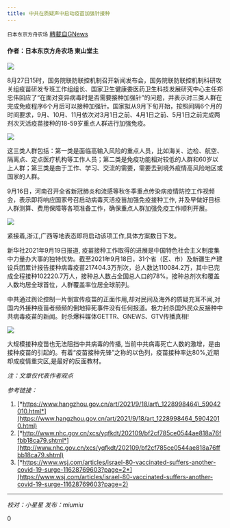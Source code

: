 ```yaml
---
title: 中共在质疑声中启动疫苗加强针接种
---
```

`日本东京方舟农场` [轉載自GNews](https://gnews.org/zh-hans/1542634/)

#### 作者：日本东京方舟农场 東山堂主

![](https://assets.gnews.org/wp-content/uploads/2021/09/499E71FA-6EAE-4DD5-9966-87CFABA4677E.jpeg)

8月27日15时，国务院联防联控机制召开新闻发布会，国务院联防联控机制科研攻关组疫苗研发专班工作组组长、国家卫生健康委医药卫生科技发展研究中心主任郑忠伟回应了“在面对变异病毒时是否需要接种加强针”的问题，并表示对三类人群在完成免疫程序6个月后可以接种加强针。国家拟从9月下旬开始，按照间隔6个月的时间要求，9月、10月、11月依次对3月1日之前、4月1日之前、5月1日之前完成两剂次灭活疫苗接种的18-59岁重点人群进行加强免疫。

![](https://assets.gnews.org/wp-content/uploads/2021/09/22684491-F792-4DFF-84AE-3981FFFE535A.jpeg)

这三类人群包括：第一类是面临高输入风险的重点人员，比如海关、边检、航空、隔离点、定点医疗机构等工作人员；第二类是免疫功能相对较低的人群和60岁以上人群；第三类是由于工作、学习、交流的需要，需要去到境外疫情高风险地区或国家的人群。

9月16日，河南召开全省新冠肺炎和流感等秋冬季重点传染病疫情防控工作视频会，表示即将响应国家号召启动病毒灭活疫苗加强免疫接种工作, 并及早做好目标人群测算、费用保障等各项准备工作，确保重点人群加强免疫工作顺利开展。

![](https://assets.gnews.org/wp-content/uploads/2021/09/BF9A9CF7-F596-43DE-9E76-62DA574E2CDD.jpeg)

紧接着,浙江,广西等地表态即将启动该项工作,具体方案数日下发。

新华社2021年9月19日报道, 疫苗接种工作取得的进展是中国特色社会主义制度集中力量办大事的独特优势。截至2021年9月18日，31个省（区、市）及新疆生产建设兵团累计报告接种病毒疫苗217404.3万剂次，总人数达110084.2万，其中已完成全程接种102220.7万人，接种总人数占全国总人口的78%。接种总剂次和覆盖人数均居全球首位，人群覆盖率位居全球前列。

中共通过舆论控制一片倒宣传疫苗的正面作用,却对民间及海外的质疑充耳不闻,对国内外接种疫苗者频频的倒地猝死事件没有任何报道。极力封杀国外民众反接种中共病毒疫苗的新闻。封杀爆料媒体GETTR、GNEWS、GTV传播真相!

![](https://assets.gnews.org/wp-content/uploads/2021/09/564FBFF2-4039-4B2F-B050-E122FB7E592A.jpeg)

大规模接种疫苗也无法阻挡中共病毒的传播, 当前中共病毒死亡人数的激增，是由接种疫苗的引起的。有着“疫苗接种先锋”之称的以色列，疫苗接种率达80%,近期却成疫情重灾区,是最好的反面教材。

*注：文章仅代表作者观点*

*参考链接：*

1. [*https://www.hangzhou.gov.cn/art/2021/9/18/art\_1228998464\_59042010.html*](https://www.hangzhou.gov.cn/art/2021/9/18/art_1228998464_59042010.html)
2. [*http://www.nhc.gov.cn/xcs/yqfkdt/202109/bf2cf785ce0544ae818a76ffbb18ca79.shtml*](http://www.nhc.gov.cn/xcs/yqfkdt/202109/bf2cf785ce0544ae818a76ffbb18ca79.shtml)
3. [*https://www.wsj.com/articles/israel-80-vaccinated-suffers-another-covid-19-surge-11628769603?page=2*](https://www.wsj.com/articles/israel-80-vaccinated-suffers-another-covid-19-surge-11628769603?page=2)


* * *

*校对：小星星    发布：miumiu*

0
